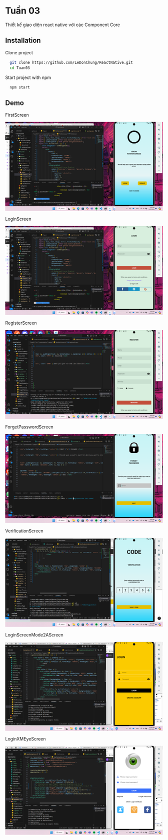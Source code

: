 
# Tuần 03

Thiết kế giao diện react native với các Component Core



## Installation

Clone project

```bash
  git clone https://github.com/LeDonChung/ReactNative.git
  cd Tuan03
```

Start project with npm

```bash
  npm start
```

## Demo

FirstScreen

![FirstScreen](https://github.com/LeDonChung/ReactNative/blob/main/Tuan03/evidences/firstScreen.png)

LoginScreen

![LoginScreen](https://github.com/LeDonChung/ReactNative/blob/main/Tuan03/evidences/loginScreen.png)

RegisterScreen

![LoginScreen](https://github.com/LeDonChung/ReactNative/blob/main/Tuan03/evidences/registerScreen.png)

ForgetPasswordScreen

![ForgetPasswordScreen](https://github.com/LeDonChung/ReactNative/blob/main/Tuan03/evidences/forgetPassword.png)

VerificationScreen

![VerificationScreen](https://github.com/LeDonChung/ReactNative/blob/main/Tuan03/evidences/verificationCode.png)

LoginScreenMode2AScreen

![LoginScreenMode2AScreen](https://github.com/LeDonChung/ReactNative/blob/main/Tuan03/evidences/loginScreenMode2A.png)

LoginXMEyeScreen

![LoginXMEyeScreen](https://github.com/LeDonChung/ReactNative/blob/main/Tuan03/evidences/loginXMEyeScreen.png)





